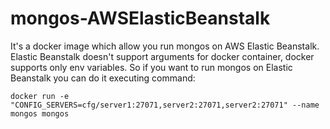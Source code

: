 # mongos-AWSElasticBeanstalk

It's a docker image which allow you run mongos on AWS Elastic Beanstalk. Elastic Beanstalk doesn't support arguments for docker container, docker supports only env variables. So if you want to run mongos on Elastic Beanstalk you can do it executing command:
```
docker run -e "CONFIG_SERVERS=cfg/server1:27071,server2:27071,server2:27071" --name mongos mongos
```
